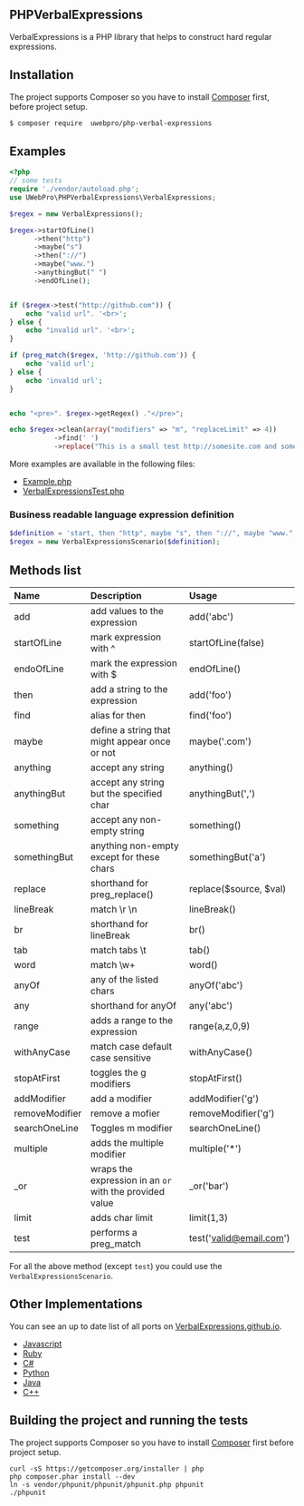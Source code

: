 ## PHPVerbalExpressions
VerbalExpressions is a PHP library that helps to construct hard regular expressions.  

## Installation
The project supports Composer so you have to install [Composer](http://getcomposer.org/doc/00-intro.md#installation-nix) first, before project setup.

```sh
$ composer require  uwebpro/php-verbal-expressions
```

## Examples

```php
<?php
// some tests
require './vendor/autoload.php';
use UWebPro\PHPVerbalExpressions\VerbalExpressions;

$regex = new VerbalExpressions();

$regex->startOfLine()
      ->then("http")
      ->maybe("s")
      ->then("://")
      ->maybe("www.")
      ->anythingBut(" ")
      ->endOfLine();


if ($regex->test("http://github.com")) {
    echo "valid url". '<br>';
} else {
    echo "invalid url". '<br>';
}

if (preg_match($regex, 'http://github.com')) {
    echo 'valid url';
} else {
    echo 'invalid url';
}


echo "<pre>". $regex->getRegex() ."</pre>";

echo $regex->clean(array("modifiers" => "m", "replaceLimit" => 4))
           ->find(' ')
           ->replace("This is a small test http://somesite.com and some more text.", "-");

```

More examples are available in the following files:

- [Example.php](Example.php)
- [VerbalExpressionsTest.php](tests/VerbalExpressionsTest.php)

### Business readable language  expression definition
```PHP
$definition = 'start, then "http", maybe "s", then "://", maybe "www.", anything but " ", end';
$regex = new VerbalExpressionsScenario($definition);
```

## Methods list

Name|Description|Usage
:---|:---|:---
add| add values to the expression| add('abc')
startOfLine| mark expression with ^| startOfLine(false)
endoOfLine| mark the expression with $|endOfLine()
then|add a string to the expression| add('foo')
find| alias for then| find('foo')
maybe| define a string that might appear once or not| maybe('.com')
anything| accept any string| anything()
anythingBut| accept any string but the specified char| anythingBut(',')
something| accept any non-empty string| something()
somethingBut| anything non-empty except for these chars| somethingBut('a')
replace| shorthand for preg_replace()| replace($source, $val)
lineBreak| match \r \n|lineBreak()
br|shorthand for lineBreak| br()
tab|match tabs \t |tab()
word|match \w+|word()
anyOf| any of the listed chars| anyOf('abc')
any| shorthand for anyOf| any('abc')
range| adds a range to the expression|range(a,z,0,9)
withAnyCase| match case default case sensitive|withAnyCase()
stopAtFirst|toggles the g modifiers|stopAtFirst()
addModifier| add a modifier|addModifier('g')
removeModifier| remove a mofier|removeModifier('g')
searchOneLine| Toggles m modifier|searchOneLine()
multiple|adds the multiple modifier| multiple('*')
_or|wraps the expression in an `or` with the provided value|_or('bar')
limit|adds char limit|limit(1,3)
test| performs a preg_match| test('valid@email.com')

For all the above method (except `test`) you could use the `VerbalExpressionsScenario`.

## Other Implementations
You can see an up to date list of all ports on [VerbalExpressions.github.io](http://VerbalExpressions.github.io).
- [Javascript](https://github.com/jehna/VerbalExpressions)
- [Ruby](https://github.com/VerbalExpressions/RubyVerbalExpressions)
- [C#](https://github.com/VerbalExpressions/CSharpVerbalExpressions)
- [Python](https://github.com/VerbalExpressions/PythonVerbalExpressions)
- [Java](https://github.com/VerbalExpressions/JavaVerbalExpressions)
- [C++](https://github.com/VerbalExpressions/CppVerbalExpressions)

## Building the project and running the tests
The project supports Composer so you have to install [Composer](https://getcomposer.org/doc/00-intro.md#installation-nix) first before project setup.

    curl -sS https://getcomposer.org/installer | php
    php composer.phar install --dev
    ln -s vendor/phpunit/phpunit/phpunit.php phpunit
    ./phpunit

